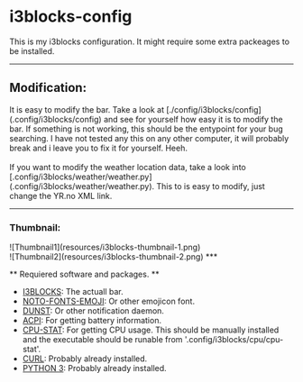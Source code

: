 # i3blocks-config
This is my i3blocks configuration. It might require some extra packeages to be installed.

***
<h2> Modification: </h2>
It is easy to modify the bar. Take a look at [./config/i3blocks/config](.config/i3blocks/config) and
see for yourself how easy it is to modify the bar. If something is not working, this should be the 
entypoint for your bug searching. I have not tested any this on any other computer, it will probably break
and i leave you to fix it for yourself. Heeh.
<br/> <br/>
If you want to modify the weather location data, take a look into [.config/i3blocks/weather/weather.py](.config/i3blocks/weather/weather.py).
This to is easy to modify, just change the YR.no XML link.

***
<h3>Thumbnail:</h3>
![Thumbnail1](resources/i3blocks-thumbnail-1.png) 
<br/>
![Thumbnail2](resources/i3blocks-thumbnail-2.png)
***

** Requiered software and packages. **

* [I3BLOCKS](https://www.archlinux.org/packages/community/x86_64/i3blocks/): The actuall bar.
* [NOTO-FONTS-EMOJI](https://www.archlinux.org/packages/extra/any/noto-fonts-emoji/): Or other emojicon font.
* [DUNST](https://www.archlinux.org/packages/community/x86_64/dunst/): Or other notification daemon.
* [ACPI](https://www.archlinux.org/packages/community/x86_64/acpi/): For getting battery information.
* [CPU-STAT](https://github.com/vivaladav/cpu-stat): For getting CPU usage. This should be manually installed and the executable
    should be runable from '.config/i3blocks/cpu/cpu-stat'.
* [CURL](https://www.archlinux.org/packages/core/x86_64/curl/): Probably already installed.
* [PYTHON 3](https://www.archlinux.org/packages/extra/x86_64/python/): Probably already installed.
